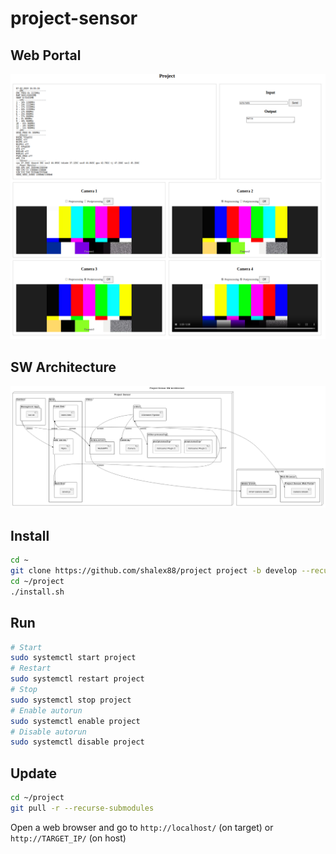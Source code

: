 # project-sensor

## Web Portal

![Architecture](docs/web_portal.png)

## SW Architecture

![Architecture](docs/architecture.png)

## Install

```bash
cd ~
git clone https://github.com/shalex88/project project -b develop --recurse-submodules
cd ~/project
./install.sh
```

## Run

```bash
# Start
sudo systemctl start project
# Restart
sudo systemctl restart project
# Stop
sudo systemctl stop project
# Enable autorun
sudo systemctl enable project
# Disable autorun
sudo systemctl disable project

```

## Update

```bash
cd ~/project
git pull -r --recurse-submodules
```

Open a web browser and go to `http://localhost/` (on target) or `http://TARGET_IP/` (on host)
